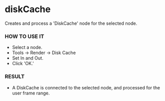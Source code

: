 # diskCache

Creates and process a 'DiskCache' node for the selected node.

### HOW TO USE IT

* Select a node.
* Tools -> Render -> Disk Cache
* Set In and Out.
* Click 'OK.'

### RESULT

* A DiskCache is connected to the selected node, and processed for the user frame range.